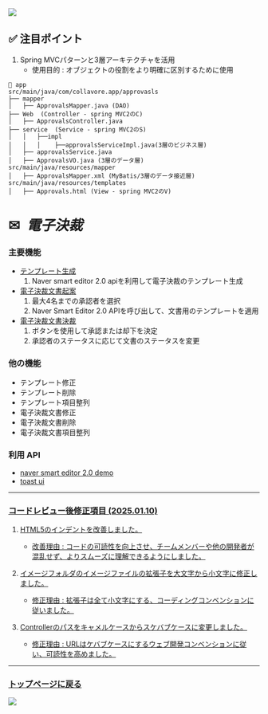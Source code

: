 <img src="https://capsule-render.vercel.app/api?type=waving&color=9172EC&height=200&section=header&text=COLLAVORE%&fontSize=40&animation=fadeIn&fontAlign=80&fontAlignY=36" />

## ✅ 注目ポイント

1. Spring MVCパターンと3層アーキテクチャを活用
   - 使用目的 : オブジェクトの役割をより明確に区別するために使用

```
📁 app
src/main/java/com/collavore.app/approvasls
├── mapper
│   ├── ApprovalsMapper.java (DAO)
├── Web  (Controller - spring MVC2のC)
│   ├── ApprovalsController.java
├── service  (Service - spring MVC2のS)
│   │   ├──impl
│   │   │    ├──approvalsServiceImpl.java(3層のビジネス層)
│   ├── approvalsService.java
│   ├── ApprovalsVO.java (3層のデータ層)
src/main/java/resources/mapper
│   ├── ApprovalsMapper.xml (MyBatis/3層のデータ接近層)
src/main/java/resources/templates
│   ├── Approvals.html (View - spring MVC2のV)
```


<div>
  <h1>✉<i>&nbsp 電子決裁</i></h1>
</div>  

### 主要機能
  - <a href="https://github.com/leewoosang-hub/CollaVore/blob/master/create_template.md">テンプレート生成</a>
    1. Naver smart editor 2.0 apiを利用して電子決裁のテンプレート生成
  - <a href="https://github.com/leewoosang-hub/CollaVore/blob/master/create_approval.md">電子決裁文書起案</a>
    1. 最大4名までの承認者を選択
    2. Naver Smart Editor 2.0 APIを呼び出して、文書用のテンプレートを適用
  - <a href="https://github.com/leewoosang-hub/CollaVore/tree/master/EDSM.md">電子決裁文書決裁</a>
    1. ボタンを使用して承認または却下を決定
    2. 承認者のステータスに応じて文書のステータスを変更

### 他の機能
  - テンプレート修正
  - テンプレート削除
  - テンプレート項目整列
  - 電子決裁文書修正
  - 電子決裁文書削除
  - 電子決裁文書項目整列


### 利用 API
  - <a href="https://naver.github.io/smarteditor2/demo/">naver smart editor 2.0 demo
  - <a href="https://ui.toast.com/tui-editor"> toast ui

***

### コードレビュー後修正項目 (2025.01.10)

1. HTML5のインデントを改善しました。

    - 改善理由 : コードの可読性を向上させ、チームメンバーや他の開発者が混乱せず、よりスムーズに理解できるようにしました。

2. イメージフォルダのイメージファイルの拡張子を大文字から小文字に修正しました。

    - 修正理由 : 拡張子は全て小文字にする、コーディングコンベンションに従いました。
   
3. Controllerのパスをキャメルケースからスケバブケースに変更しました。

   - 修正理由 : URLはケバブケースにするウェブ開発コンベンションに従い、可読性を高めました。
    
***

### <a href="https://github.com/leewoosang-hub/LWS-portfolio">トップページに戻る</a>

<img src="https://capsule-render.vercel.app/api?type=waving&color=9172EC&height=200&section=footer&20render&fontSize=90" />
